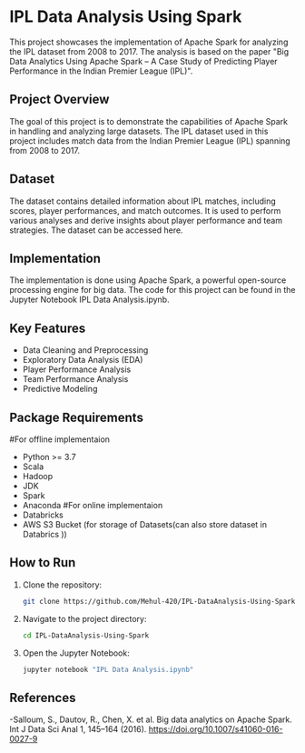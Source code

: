 # IPL Data Analysis Using Spark

This project showcases the implementation of Apache Spark for analyzing the IPL dataset from 2008 to 2017. The analysis is based on the paper "Big Data Analytics Using Apache Spark – A Case Study of Predicting Player Performance in the Indian Premier League (IPL)".

## Project Overview

The goal of this project is to demonstrate the capabilities of Apache Spark in handling and analyzing large datasets. The IPL dataset used in this project includes match data from the Indian Premier League (IPL) spanning from 2008 to 2017.

## Dataset

The dataset contains detailed information about IPL matches, including scores, player performances, and match outcomes. It is used to perform various analyses and derive insights about player performance and team strategies. The dataset can be accessed here.

## Implementation

The implementation is done using Apache Spark, a powerful open-source processing engine for big data. The code for this project can be found in the Jupyter Notebook IPL Data Analysis.ipynb.

## Key Features

- Data Cleaning and Preprocessing
- Exploratory Data Analysis (EDA)
- Player Performance Analysis
- Team Performance Analysis
- Predictive Modeling

## Package Requirements

#For offline implementaion

- Python >= 3.7
- Scala
- Hadoop
- JDK
- Spark
- Anaconda
#For online implementaion  
- Databricks
- AWS S3 Bucket (for storage of Datasets(can also store dataset in Databrics ))

## How to Run

1. Clone the repository:
    ```bash
    git clone https://github.com/Mehul-420/IPL-DataAnalysis-Using-Spark.git
    ```
2. Navigate to the project directory:
    ```bash
    cd IPL-DataAnalysis-Using-Spark
    ```
3. Open the Jupyter Notebook:
    ```bash
    jupyter notebook "IPL Data Analysis.ipynb"
    ```

## References

-Salloum, S., Dautov, R., Chen, X. et al. Big data analytics on Apache Spark. Int J Data Sci Anal 1, 145–164 (2016). https://doi.org/10.1007/s41060-016-0027-9


